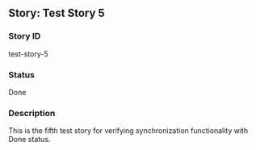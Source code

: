 ## Story: Test Story 5

### Story ID

test-story-5

### Status

Done

### Description

This is the fifth test story for verifying synchronization functionality with Done status.